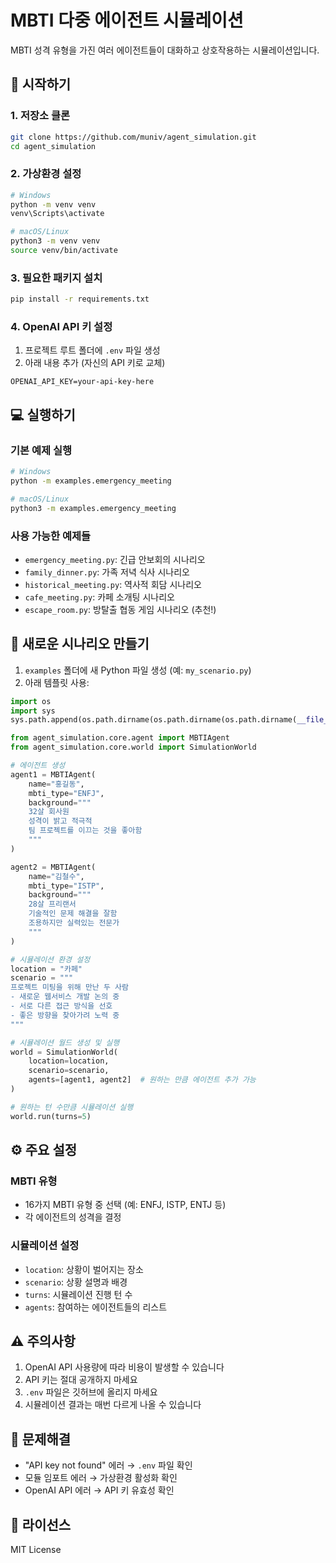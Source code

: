 # MBTI 다중 에이전트 시뮬레이션

MBTI 성격 유형을 가진 여러 에이전트들이 대화하고 상호작용하는 시뮬레이션입니다.

## 🚀 시작하기

### 1. 저장소 클론
```bash
git clone https://github.com/muniv/agent_simulation.git
cd agent_simulation
```

### 2. 가상환경 설정
```bash
# Windows
python -m venv venv
venv\Scripts\activate

# macOS/Linux
python3 -m venv venv
source venv/bin/activate
```

### 3. 필요한 패키지 설치
```bash
pip install -r requirements.txt
```

### 4. OpenAI API 키 설정
1. 프로젝트 루트 폴더에 `.env` 파일 생성
2. 아래 내용 추가 (자신의 API 키로 교체)
```
OPENAI_API_KEY=your-api-key-here
```

## 💻 실행하기

### 기본 예제 실행
```bash
# Windows
python -m examples.emergency_meeting

# macOS/Linux
python3 -m examples.emergency_meeting
```

### 사용 가능한 예제들
- `emergency_meeting.py`: 긴급 안보회의 시나리오
- `family_dinner.py`: 가족 저녁 식사 시나리오
- `historical_meeting.py`: 역사적 회담 시나리오
- `cafe_meeting.py`: 카페 소개팅 시나리오
- `escape_room.py`: 방탈출 협동 게임 시나리오 (추천!)

## 🎨 새로운 시나리오 만들기

1. `examples` 폴더에 새 Python 파일 생성 (예: `my_scenario.py`)
2. 아래 템플릿 사용:

```python
import os
import sys
sys.path.append(os.path.dirname(os.path.dirname(os.path.dirname(__file__))))

from agent_simulation.core.agent import MBTIAgent
from agent_simulation.core.world import SimulationWorld

# 에이전트 생성
agent1 = MBTIAgent(
    name="홍길동",
    mbti_type="ENFJ",
    background="""
    32살 회사원
    성격이 밝고 적극적
    팀 프로젝트를 이끄는 것을 좋아함
    """
)

agent2 = MBTIAgent(
    name="김철수",
    mbti_type="ISTP",
    background="""
    28살 프리랜서
    기술적인 문제 해결을 잘함
    조용하지만 실력있는 전문가
    """
)

# 시뮬레이션 환경 설정
location = "카페"
scenario = """
프로젝트 미팅을 위해 만난 두 사람
- 새로운 웹서비스 개발 논의 중
- 서로 다른 접근 방식을 선호
- 좋은 방향을 찾아가려 노력 중
"""

# 시뮬레이션 월드 생성 및 실행
world = SimulationWorld(
    location=location,
    scenario=scenario,
    agents=[agent1, agent2]  # 원하는 만큼 에이전트 추가 가능
)

# 원하는 턴 수만큼 시뮬레이션 실행
world.run(turns=5)
```

## ⚙️ 주요 설정

### MBTI 유형
- 16가지 MBTI 유형 중 선택 (예: ENFJ, ISTP, ENTJ 등)
- 각 에이전트의 성격을 결정

### 시뮬레이션 설정
- `location`: 상황이 벌어지는 장소
- `scenario`: 상황 설명과 배경
- `turns`: 시뮬레이션 진행 턴 수
- `agents`: 참여하는 에이전트들의 리스트

## ⚠️ 주의사항

1. OpenAI API 사용량에 따라 비용이 발생할 수 있습니다
2. API 키는 절대 공개하지 마세요
3. `.env` 파일은 깃허브에 올리지 마세요
4. 시뮬레이션 결과는 매번 다르게 나올 수 있습니다

## 🤔 문제해결

- "API key not found" 에러 → `.env` 파일 확인
- 모듈 임포트 에러 → 가상환경 활성화 확인
- OpenAI API 에러 → API 키 유효성 확인

## 📝 라이선스

MIT License 